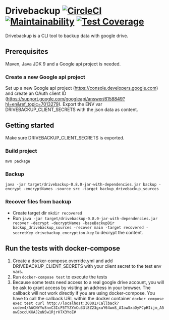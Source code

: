 # Drivebackup [![CircleCI](https://circleci.com/gh/jannik-hh/drivebackup.svg?style=svg)](https://circleci.com/gh/jannik-hh/drivebackup) [![Maintainability](https://api.codeclimate.com/v1/badges/df110004d0ebe06536b9/maintainability)](https://codeclimate.com/github/jannik-hh/drivebackup/maintainability) [![Test Coverage](https://api.codeclimate.com/v1/badges/df110004d0ebe06536b9/test_coverage)](https://codeclimate.com/github/jannik-hh/drivebackup/test_coverage)
Drivebackup is a CLI tool to backup data with google drive.

## Prerequisites
Maven, Java JDK 9 and a Google api project is needed.

### Create a new Google api project
Set up a new Google api project (https://console.developers.google.com) and create an
OAuth client ID (https://support.google.com/googleapi/answer/6158849?hl=en&ref_topic=7013279).
Export the ENV var DRIVEBACKUP_CLIENT_SECRETS with the json data as content.

## Getting started
Make sure DRIVEBACKUP_CLIENT_SECRETS is exported.
### Build project
`mvn package`
### Backup
`java -jar target/drivebackup-0.8.0-jar-with-dependencies.jar backup -encrypt -encryptNames -source src -target backup_drivebackup_sources`
### Recover files from backup
* Create target dir
`mkdir recovered`
* Run
`java -jar target/drivebackup-0.8.0-jar-with-dependencies.jar recover -decrypt -decryptNames -baseBackupDir backup_drivebackup_sources -recover main -target recovered -secretKey drivebackup_encryption.key`
to decrypt the content.

## Run the tests with docker-compose
1) Create a docker-compose.override.yml and add DRIVEBACKUP_CLIENT_SECRETS with your client secret to the test env vars.
2) Run `docker-compose test` to execute the tests
3) Because some tests need access to a real google drive account, you will be ask to grant access by visiting an address
   in your browser. The callback will not work directly if you are using docker-compose. You have to call the callback URL within the docker container
   `docker compose exec test curl http://localhost:30001/Callback?code=4/AACNYYuSnvC3IcF5TYZYmCu33l8Z23gxuY64wmS_AIawSxaDyPCpHIijm_A5owEoccUXXAJ2uNSw1RjrH7X3YoE#`
